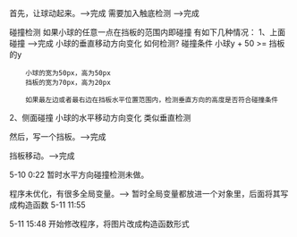 首先，让球动起来。-->完成
需要加入触底检测 -->完成

碰撞检测
如果小球的任意一点在挡板的范围内即碰撞
有如下几种情况：
1、上面碰撞 -->完成
    小球的垂直移动方向变化
        如何检测?
        碰撞条件 小球y + 50 >= 挡板的y

        小球的宽为50px，高为50px
        挡板的宽为70px，高为20px

        如果最左边或者最右边在挡板水平位置范围内，检测垂直方向的高度是否符合碰撞条件
2、侧面碰撞
    小球的水平移动方向变化
        类似垂直检测

然后，写一个挡板。-->完成

挡板移动。-->完成


5-10 0:22
暂时水平方向碰撞检测未做。

程序未优化，有很多全局变量。--> 暂时全局变量都放进一个对象里，后面将其写成构造函数 5-11 11:55

5-11 15:48 开始修改程序，将图片改成构造函数形式
